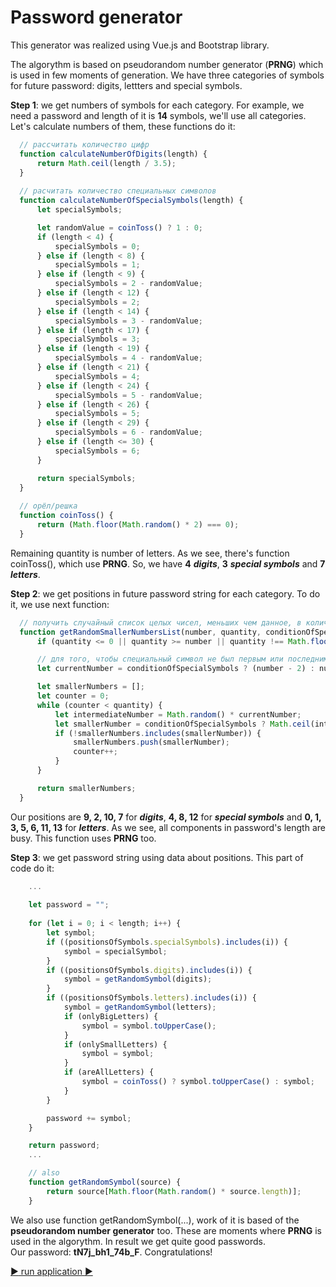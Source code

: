 # Password generator

This generator was realized using Vue.js and Bootstrap library.

The algorythm is based on pseudorandom number generator (**PRNG**) which is used in few moments of generation. We have three categories of symbols for future password: digits, lettters and special symbols.    

**Step 1**: we get numbers of symbols for each category. For example, we need a password and length of it is **14** symbols, we'll use all categories. Let's calculate numbers of them, these functions do it:    
```javascript
  // рассчитать количество цифр
  function calculateNumberOfDigits(length) {
      return Math.ceil(length / 3.5);
  }
  
  // расчитать количество специальных символов
  function calculateNumberOfSpecialSymbols(length) {
      let specialSymbols;

      let randomValue = coinToss() ? 1 : 0;
      if (length < 4) {
          specialSymbols = 0;
      } else if (length < 8) {
          specialSymbols = 1;
      } else if (length < 9) {
          specialSymbols = 2 - randomValue;
      } else if (length < 12) {
          specialSymbols = 2;
      } else if (length < 14) {
          specialSymbols = 3 - randomValue;
      } else if (length < 17) {
          specialSymbols = 3;
      } else if (length < 19) {
          specialSymbols = 4 - randomValue;
      } else if (length < 21) {
          specialSymbols = 4;
      } else if (length < 24) {
          specialSymbols = 5 - randomValue;
      } else if (length < 26) {
          specialSymbols = 5;
      } else if (length < 29) {
          specialSymbols = 6 - randomValue;
      } else if (length <= 30) {
          specialSymbols = 6;
      }

      return specialSymbols;
  }
  
  // орёл/решка
  function coinToss() {
      return (Math.floor(Math.random() * 2) === 0);
  }
```
Remaining quantity is number of letters. As we see, there's function coinToss(), which use **PRNG**. So, we have **4** ***digits***, **3** ***special symbols*** and **7** ***letters***.    

**Step 2**: we get positions in future password string for each category. To do it, we use next function:
```javascript
  // получить случайный список целых чисел, меньших чем данное, в количестве, равном второму аргументу, и без значений нуля и максимума для специальных символов
  function getRandomSmallerNumbersList(number, quantity, conditionOfSpecialSymbols = false) {
      if (quantity <= 0 || quantity >= number || quantity !== Math.floor(quantity)) return [];

      // для того, чтобы специальный символ не был первым или последним в пароле
      let currentNumber = conditionOfSpecialSymbols ? (number - 2) : number;

      let smallerNumbers = [];
      let counter = 0;
      while (counter < quantity) {
          let intermediateNumber = Math.random() * currentNumber;
          let smallerNumber = conditionOfSpecialSymbols ? Math.ceil(intermediateNumber) : Math.floor(intermediateNumber);
          if (!smallerNumbers.includes(smallerNumber)) {
              smallerNumbers.push(smallerNumber);
              counter++;
          }
      }

      return smallerNumbers;
  }
```
Our positions are **9, 2, 10, 7** for ***digits***, **4, 8, 12** for ***special symbols*** and **0, 1, 3, 5, 6, 11, 13** for ***letters***. As we see, all components in password's length are busy. This function uses **PRNG** too.    

**Step 3**: we get password string using data about positions. This part of code do it:
```javascript
    ...
    
    let password = "";
    
    for (let i = 0; i < length; i++) {
        let symbol;
        if ((positionsOfSymbols.specialSymbols).includes(i)) {
            symbol = specialSymbol;
        }
        if ((positionsOfSymbols.digits).includes(i)) {
            symbol = getRandomSymbol(digits);
        }
        if ((positionsOfSymbols.letters).includes(i)) {
            symbol = getRandomSymbol(letters);
            if (onlyBigLetters) {
                symbol = symbol.toUpperCase();
            }
            if (onlySmallLetters) {
                symbol = symbol;
            }
            if (areAllLetters) {
                symbol = coinToss() ? symbol.toUpperCase() : symbol;
            }
        }

        password += symbol;
    }

    return password;
    ...

    // also
    function getRandomSymbol(source) {
        return source[Math.floor(Math.random() * source.length)];
    }

```
We also use function getRandomSymbol(...), work of it is based of the **pseudorandom number generator** too. These are moments where **PRNG** is used in the algorythm. In result we get quite good passwords.    
Our password: **tN7j_bh1_74b_F**. Congratulations!


[:arrow_forward: run application :arrow_forward:](https://akim-boyarin.github.io/passwordGenerator/)
